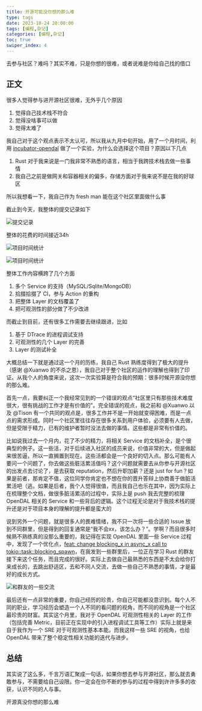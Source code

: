 ```yaml
---
title: 开源可能没你想的那么难
type: tags
date: 2023-10-24 20:00:00
tags: [编程,杂记]
categories: [编程,杂记]
toc: true
swiper_index: 4
---
```


去参与社区？难吗？其实不难，只是你想的很难，或者说难是你给自己找的借口

<!--more-->

## 正文

很多人觉得参与进开源社区很难，无外乎几个原因

1. 觉得自己技术栈不符合
2. 觉得没啥事可以做
3. 觉得太难了

我自己对于这个观点表示不太认可，所以我从九月中旬开始，用了一个月时间，利用 [incubator-opendal](https://github.com/apache/incubator-opendal) 做了一个实验，为什么会选择这个项目？原因以下几点

1. Rust 对于我来说是一门我非常不熟悉的语言，相当于我跨技术栈去做一些事情
2. 我自己之前是做网关和容器相关的偏多，存储方面对于我来说不是在我的好球区

所以我想看一下，我自己作为 fresh man 能在这个社区里面做什么事

截止到今天，我整体的提交记录如下

![提交记录](https://github.com/Zheaoli/zheaoli.github.io/assets/7054676/2fcdab1e-e516-4811-8901-8cf52ae6bcb5)

整体的花费的时间接近34h

![项目时间统计](https://github.com/Zheaoli/zheaoli.github.io/assets/7054676/bc2c35f8-60f0-4de6-b884-2a59d5c5a0de)

![项目时间统计](https://github.com/Zheaoli/zheaoli.github.io/assets/7054676/4f2d7f00-e74e-482e-a486-26c62946c6cf)

整体工作内容横跨了几个方面

1. 多个 Service 的支持（MySQL/Sqlite/MongoDB）
2. 拾掇拾掇了 CI，参与 Action 的重构
3. 把整体 Layer 的文档覆盖了
4. 把可观测性的部分做了不少改进

而截止到目前，还有很多工作需要去继续跟进，比如

1. 基于 DTrace 的进程调试支持
2. 可观测性的几个 Layer 的完善
3. Layer 的测试补全

大概总结一下就是通过这一个月的历练，我自己 Rust 熟练度得到了极大的提升（感谢 @Xuanwo 的不杀之恩），我自己对于整个社区的运作的理解也得到了印证。从我个人的角度来说，这次一次实验算是符合我的预期：很多时候开源没你想的那么难。

首先一点，我要纠正一个我经常见到的一个错误的观点“社区里只有那些技术难度很大，很有挑战的工作才是有价值的”。完全错误的观点，我之前和 @Xuanwo 以及 @Tison 有一个共同的观点是，很多工作并不是一开始就变得困难，而是一点点的需求形成。同时一个社区里往往存在很多关系到用户体验，必须要有人去做，但是受限于精力，已有的维护者暂时没法去做的事情。这些都是非常有价值的。

比如说我过去一个月内，花了不少的精力，将相关 Service 的文档补全，是个很典型的例子。这一些活，对于后续进入社区的成员来说，价值非常的大，但是做起来很苦逼，所以一直搁置到现在。这些活都会是一个良好的切入点。那么可能有人要问一个问题了，你去做这些脏活累活值吗？这个问题就需要去从你参与开源社区的出发点去讨论了，是去获取 reputation，然后升职加薪？还是 just for fun？如果是前者，那肯定不值，这位同学你肯定也不想在你的晋升答辩上协商善于做脏活累活吧（逃。如果是后者，我个人觉得很值，而且我自己也乐在其中，因为实际上在梳理整个文档，做很多脏活累活的过程中，实际上是 push 我去完整的梳理 OpenDAL 相关的 Service 和一些背后的逻辑。这个过程无论是对于我技术栈的提升还是对于项目本身的理解的提升都是蛮大的

说到另外一个问题，就是很多人的畏难情绪，我不只一次将一些合适的 Issue 放到不同群里，但是得到的回复通常是“我不会xx，该怎么办？”。学啊？而且很多时候熟不熟练真的没那么重要的，我记得在实现 OpenDAL 里面一些 Service 过程中，发现了一个优化点，[feat: change blocking_x in async_x call to tokio::task::blocking_spawn](https://github.com/apache/incubator-opendal/issues/3220)，在我发到一些群里后，一位正在学习 Rust 的群友接下来这个任务，而且完成的很好。实际上去做自己最熟悉的东西是不太会给你打来成长的，去跳出舒适区，去和不同人交流，去做一些自己不熟悉的事情，才是最好的成长方式。

![和群友的一些交流](https://github.com/Zheaoli/zheaoli.github.io/assets/7054676/fea7e1f9-acaf-4658-838a-989c003782da)

最后还有一点非常的重要，你自己经历的珍贵，你自己可能都没意识到。每个人不同的职业，学习经历会塑造一个人不同的看问题的视角，而不同的视角是一个社区最珍贵的财富。其实这个月里，我对于 OpenDAL 可观测性相关的 Layer 的工作（包括完善 Metric，目前正在实现中的引入进程调试工具等工作）实际上就是来自于我作为一个 SRE 对于可观测性基本本能。而我这样一些 SRE 的视角，也给 OpenDAL 带来了整个稳定性相关功能的迭代与进步。

## 总结

其实说了这么多，千言万语汇聚成一句话，如果你想去参与开源社区，那么就去勇敢参与，不需要给自己设限。你一定会在你不断的参与的过程中得到许许多多的收获，认识不同的人与事。

开源真没你想的那么难
